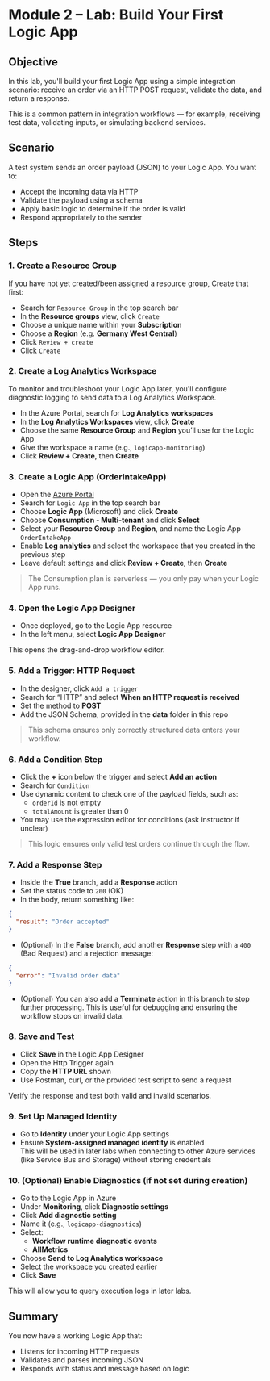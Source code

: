 
# Module 2 – Lab: Build Your First Logic App

## Objective
In this lab, you'll build your first Logic App using a simple integration scenario: receive an order via an HTTP POST request, validate the data, and return a response.

This is a common pattern in integration workflows — for example, receiving test data, validating inputs, or simulating backend services.

## Scenario
A test system sends an order payload (JSON) to your Logic App. You want to:
- Accept the incoming data via HTTP
- Validate the payload using a schema
- Apply basic logic to determine if the order is valid
- Respond appropriately to the sender

## Steps

### 1. Create a Resource Group
If you have not yet created/been assigned a resource group, Create that first:
- Search for `Resource Group` in the top search bar
- In the **Resource groups** view, click `Create`
- Choose a unique name within your **Subscription**
- Choose a **Region** (e.g. **Germany West Central**)
- Click `Review + create`
- Click `Create`

### 2. Create a Log Analytics Workspace
To monitor and troubleshoot your Logic App later, you'll configure diagnostic logging to send data to a Log Analytics Workspace.
- In the Azure Portal, search for **Log Analytics workspaces**
- In the **Log Analytics Workspaces** view, click **Create**
- Choose the same **Resource Group** and **Region** you’ll use for the Logic App
- Give the workspace a name (e.g., `logicapp-monitoring`)
- Click **Review + Create**, then **Create**

### 3. Create a Logic App (OrderIntakeApp)
- Open the [Azure Portal](https://portal.azure.com)
- Search for `Logic App` in the top search bar
- Choose **Logic App** (Microsoft) and click **Create**
- Choose **Consumption - Multi-tenant** and click **Select**
- Select your **Resource Group** and **Region**, and name the Logic App `OrderIntakeApp`
- Enable **Log analytics** and select the workspace that you created in the previous step
- Leave default settings and click **Review + Create**, then **Create**

> The Consumption plan is serverless — you only pay when your Logic App runs.

### 4. Open the Logic App Designer
- Once deployed, go to the Logic App resource
- In the left menu, select **Logic App Designer**

This opens the drag-and-drop workflow editor.

### 5. Add a Trigger: HTTP Request
- In the designer, click `Add a trigger`
- Search for “HTTP” and select **When an HTTP request is received**
- Set the method to **POST**
- Add the JSON Schema, provided in the **data** folder in this repo

> This schema ensures only correctly structured data enters your workflow.

### 6. Add a Condition Step
- Click the **+** icon below the trigger and select **Add an action**
- Search for `Condition`
- Use dynamic content to check one of the payload fields, such as:
  - `orderId` is not empty
  - `totalAmount` is greater than 0
- You may use the expression editor for conditions (ask instructor if unclear)

> This logic ensures only valid test orders continue through the flow.

### 7. Add a Response Step
- Inside the **True** branch, add a **Response** action
- Set the status code to `200` (OK)
- In the body, return something like:
```json
{
  "result": "Order accepted"
}
```

- (Optional) In the **False** branch, add another **Response** step with a `400` (Bad Request) and a rejection message:
```json
{
  "error": "Invalid order data"
}
```
- (Optional) You can also add a **Terminate** action in this branch to stop further processing. This is useful for debugging and ensuring the workflow stops on invalid data.

### 8. Save and Test
- Click **Save** in the Logic App Designer
- Open the Http Trigger again
- Copy the **HTTP URL** shown
- Use Postman, curl, or the provided test script to send a request

Verify the response and test both valid and invalid scenarios.

### 9. Set Up Managed Identity
- Go to **Identity** under your Logic App settings
- Ensure **System-assigned managed identity** is enabled  
  This will be used in later labs when connecting to other Azure services (like Service Bus and Storage) without storing credentials

### 10. (Optional) Enable Diagnostics (if not set during creation)
- Go to the Logic App in Azure
- Under **Monitoring**, click **Diagnostic settings**
- Click **Add diagnostic setting**
- Name it (e.g., `logicapp-diagnostics`)
- Select:
  - **Workflow runtime diagnostic events**
  - **AllMetrics**
- Choose **Send to Log Analytics workspace**
- Select the workspace you created earlier
- Click **Save**

This will allow you to query execution logs in later labs.

## Summary
You now have a working Logic App that:
- Listens for incoming HTTP requests
- Validates and parses incoming JSON
- Responds with status and message based on logic
